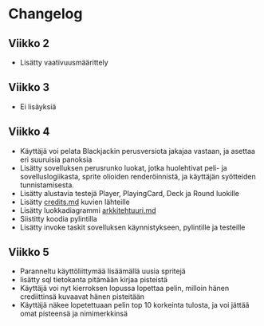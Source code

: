 # Changelog

## Viikko 2

- Lisätty vaativuusmäärittely

## Viikko 3

- Ei lisäyksiä

## Viikko 4

- Käyttäjä voi pelata Blackjackin perusversiota jakajaa vastaan, ja asettaa eri suuruisia panoksia
- Lisätty sovelluksen perusrunko luokat, jotka huolehtivat peli- ja sovelluslogiikasta, sprite olioiden renderöinnistä, ja käyttäjän syötteiden tunnistamisesta.
- Lisätty alustavia testejä Player, PlayingCard, Deck ja Round luokille
- Lisätty [credits.md](./credits.md) kuvien lähteille
- Lisätty luokkadiagrammi [arkkitehtuuri.md](arkkitehtuuri.md)
- Siistitty koodia pylintilla
- Lisätty invoke taskit sovelluksen käynnistykseen, pylintille ja testeille

## Viikko 5

- Paranneltu käyttöliittymää lisäämällä uusia spritejä
- lisätty sql tietokanta pitämään kirjaa pisteistä
- Käyttäjä voi nyt kierroksen lopussa lopettaa pelin, milloin hänen crediittinsä kuvaavat hänen pisteitään
- Käyttäjä näkee lopetettuaan pelin top 10 korkeinta tulosta, ja voi jättää omat pisteensä ja nimimerkkinsä